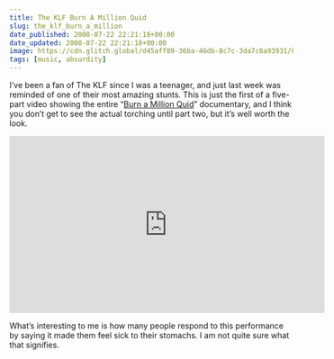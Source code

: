```yaml
---
title: The KLF Burn A Million Quid
slug: the_klf_burn_a_million
date_published: 2008-07-22 22:21:18+00:00
date_updated: 2008-07-22 22:21:18+00:00
image: https://cdn.glitch.global/d45aff89-36ba-46db-8c7c-3da7c8a93931/klf-million-quid.jpg?v=1674352718900
tags: [music, absurdity]
---
```

I’ve been a fan of The KLF since I was a teenager, and just last week was reminded of one of their most amazing stunts. This is just the first of a five-part video showing the entire “[Burn a Million Quid](http://en.wikipedia.org/wiki/K_Foundation_Burn_a_Million_Quid)” documentary, and I think you don’t get to see the actual torching until part two, but it’s well worth the look.

<iframe width="560" height="315" src="https://www.youtube-nocookie.com/embed/L9SzDFGbsFI" title="YouTube video player" frameborder="0" allow="accelerometer; autoplay; clipboard-write; encrypted-media; gyroscope; picture-in-picture; web-share" allowfullscreen></iframe>

What’s interesting to me is how many people respond to this performance by saying it made them feel sick to their stomachs. I am not quite sure what that signifies. 

